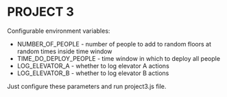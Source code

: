 # PROJECT 3

Configurable environment variables: 

* NUMBER_OF_PEOPLE - number of people to add to random floors at random times inside time window
* TIME_DO_DEPLOY_PEOPLE - time window in which to deploy all people 
* LOG_ELEVATOR_A - whether to log elevator A actions
* LOG_ELEVATOR_B - whether to log elevator B actions


Just configure these parameters and run project3.js file.

